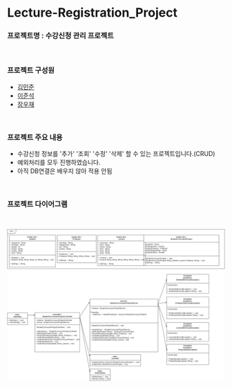 # Lecture-Registration_Project

### 프로젝트명 : 수강신청 관리 프로젝트

<br>

### 프로젝트 구성원

- <a href="https://github.com/mjkim8764" target="_blank">김민준</a>
- <a href="https://github.com/JSL107" target="_blank">이준석</a>
- <a href="https://github.com/WoojaeJang" target="_blank">장우재</a>

<br>

### 프로젝트 주요 내용

- 수강신청 정보를 '추가' '조회' '수정' '삭제' 할 수 있는 프로젝트입니다.(CRUD) </br>
- 예외처리를 모두 진행하였습니다.
- 아직 DB연결은 배우지 않아 적용 안됨

<br>

### 프로젝트 다이어그램

<br>

![캡처](https://github.com/WoojaeJang/Lecture-Registration_Project/blob/main/miniproject.drawio.png)
